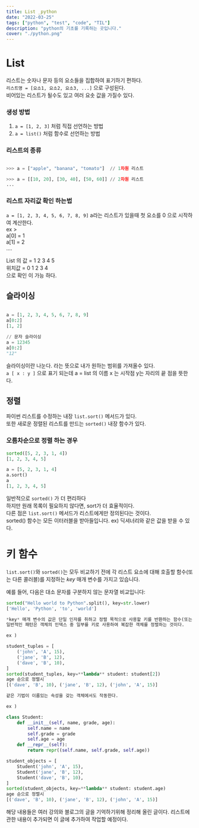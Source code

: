 ```yaml
---
title: List _python
date: "2022-03-25"
tags: ["python", "test", "code", "TIL"]
description: "python의 기초를 기록하는 곳입니다."
cover: "./python.png"
---
```


# List 

리스트는 숫자나 문자 등의 요소들을 집합하여 표기하기 편하다.<br />
`리스트명 = [요소1, 요소2, 요소3, ...]` 으로 구성된다.<br />
비어있는 리스트가 될수도 있고 여러 요솟 값을 가질수 있다.

### 생성 방법
1. `a = [1, 2, 3]` 처럼 직접 선언하는 방법
2. `a = list()` 처럼 함수로 선언하는 방법

### 리스트의 종류
```python

>>> a = ["apple", "banana", "tomato"]  // 1차원 리스트

>>> a = [[10, 20], [30, 40], [50, 60]] // 2차원 리스트
...
```
### 리스트 자리값 확인 하는법

`a = [1, 2, 3, 4, 5, 6, 7, 8, 9]`
a라는 리스트가 있을때  첫 요소를 0 으로 시작하여 계산한다.<br />
ex > <br />
a[0] = 1<br />
a[1] = 2<br />
....

List 의 값 = 1 2 3 4 5<br /> 
    위치값  = 0 1 2 3 4<br />
으로 확인 이 가능 하다.

## 슬라이싱

```python

a = [1, 2, 3, 4, 5, 6, 7, 8, 9]
a[0:2]
[1, 2]

// 문자 슬라이싱
a = 12345
a[0:2]
"12"

```
슬라이싱이란 나눈다. 라는 뜻으로 내가 원하는 범위를 가져올수 있다.<br />
`a [ x : y ]` 으로 표기 되는데 a = list 의 이름 x 는 시작점 y는 자리의 끝 점을 뜻한다.

## 정렬
파이썬 리스트를 수정하는 내장 `list.sort()` 메서드가 있다.<br />
또한 새로운 정렬된 리스트를 만드는 `sorted()` 내장 함수가 있다.

### 오름차순으로 정렬 하는 경우
```python
sorted([5, 2, 3, 1, 4])
[1, 2, 3, 4, 5]

a = [5, 2, 3, 1, 4]
a.sort()
a
[1, 2, 3, 4, 5]
```
일반적으로 `sorted()` 가 더 편리하다 <br />
 하지만 원래 목록이 필요하지 않다면, sort가 더 효율적이다. <br />
다른 점은 `list.sort()` 메서드가 리스트에게만 정의된다는 것이다. <br />
sorted() 함수는 모든 이터러블을 받아들입니다. ex) 딕셔너리와 같은 값을 받을 수 있다. 

# 키 함수

`list.sort()`와 `sorted()`는 모두 비교하기 전에 각 리스트 요소에 대해 호출할 함수(또는 다른 콜러블)를 지정하는 *key* 매개 변수를 가지고 있습니다.

예를 들어, 다음은 대소 문자를 구분하지 않는 문자열 비교입니다:


```python
sorted("Hello world to Python".split(), key=str.lower)
['Hello', 'Python', 'to', 'world']

*key* 매개 변수의 값은 단일 인자를 취하고 정렬 목적으로 사용할 키를 반환하는 함수(또는 다른 콜러블)여야 한다.
일반적인 패턴은 객체의 인덱스 중 일부를 키로 사용하여 복잡한 객체를 정렬하는 것이다.

ex ) 

student_tuples = [
    ('john', 'A', 15),
    ('jane', 'B', 12),
    ('dave', 'B', 10),
]
sorted(student_tuples, key=**lambda** student: student[2]) 
age 순으로 정렬시
[('dave', 'B', 10), ('jane', 'B', 12), ('john', 'A', 15)]

같은 기법이 이름있는 속성을 갖는 객체에서도 작동한다. 

ex )

class Student:
    def __init__(self, name, grade, age):
        self.name = name
        self.grade = grade
        self.age = age
    def __repr__(self):
        return repr((self.name, self.grade, self.age))

student_objects = [
    Student('john', 'A', 15),
    Student('jane', 'B', 12),
    Student('dave', 'B', 10),
]
sorted(student_objects, key=**lambda** student: student.age)
age 순으로 정렬시
[('dave', 'B', 10), ('jane', 'B', 12), ('john', 'A', 15)]
```
해당 내용들은 여러 강의와 블로그의 글을 기억하기위해 정리해 올린 글이다.
리스트에 관한 내용이 추가되면 이 글에 추가하여 작업할 예정이다.